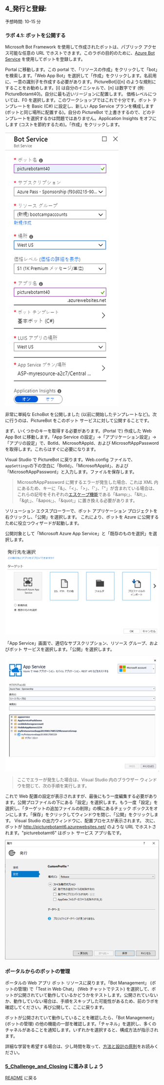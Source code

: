 ﻿## 4_発行と登録:
予想時間: 10-15 分

### ラボ 4.1: ボットを公開する

Microsoft Bot Framework を使用して作成されたボットは、パブリック アクセス可能な任意の URL でホストできます。このラボの目的のために、[Azure Bot Service](https://docs.microsoft.com/ja-jp/bot-framework/bot-service-overview-introduction) を使用してボットを登録します。

Portal に移動します。この portal で、「リソースの作成」をクリックして「bot」を検索します。「Web App Bot」を選択して「作成」をクリックします。名前用に、一意の識別子を作成する必要があります。PictureBot[i][n] のような規則にすることをお勧めします。[i] は自分のイニシャルで、[n] は数字です (例: PictureBotamt40)。自分に最も近いリージョンに配置します。
価格レベルについては、F0 を選択します。このワークショップではこれで十分です。ボット テンプレートを Basic (C#) に設定し、新しい App Service プランを構成します (ボットと同じ場所に配置する)。自分の PictureBot で上書きするので、どのテンプレートを選択するかは問題ではありません。Application Insights をオフにします (コストを節約するため)。「作成」をクリックします。

![Azure Bot Service を作成する](./resources/assets/CreateBot.png) 

非常に単純な EchoBot を公開しました (以前に開始したテンプレートなど)。次に行うのは、PictureBot をこのボット サービスに対して公開することです。

まず、いくつかのキーを取得する必要があります。(Portal で) 作成した Web App Bot に移動します。「App Service の設定」->「アプリケーション設定」->「アプリの設定」で、BotId、MicrosoftAppId、および MicrosoftAppPassword を取得します。これらはすぐに必要になります。

Visual Studio で PictureBot に戻ります。Web.config ファイルで、`appSettings`の下の空白に「BotId」、「MicrosoftAppId」、および「MicrosoftAppPassword」と入力します。ファイルを保存します。 

> MicrosoftAppPassword に関するエラーが発生した場合、これは XML 内にあるため、キーに「&」、「<」、「>」、「'」、「"」が含まれている場合は、これらの記号をそれぞれの[エスケープ機能](https://en.wikipedia.org/wiki/XML#Characters_and_escaping)である「\&amp;」、「\&lt;」、「\&gt;」、「\&apos;」、「\&quot;」に置き換える必要があります。 

ソリューション エクスプローラーで、ボット アプリケーション プロジェクトを右クリックし、「公開」を選択します。  これにより、ボットを Azure に公開するために役立つウィザードが起動します。  

公開対象として「Microsoft Azure App Service」と「既存のものを選択」を選択します。  

![ボットを Azure App Service に公開する](./resources/assets/SelectExisting.png) 

「App Service」画面で、適切なサブスクリプション、リソース グループ、およびボット サービスを選択します。「公開」を選択します。

![App Service を作成する](./resources/assets/AzureAppService.png) 

> ここでエラーが発生した場合は、Visual Studio 内のブラウザー ウィンドウを閉じて、次の手順を実行します。

これで Web 配置の設定が表示されますが、最後にもう一度編集する必要があります。公開プロファイルの下にある「設定」を選択します。もう一度「設定」を選択し、「ターゲットの追加ファイルの削除」の横にあるチェック ボックスをオンにします。「保存」をクリックしてウィンドウを閉じ、「公開」をクリックします。  Visual Studio の出力ウィンドウに、配置プロセスが表示されます。  次に、ボットが http://picturebotamt6.azurewebsites.net/ のような URL でホストされます。"picturebotamt6" はボット サービス アプリ名です。  

![設定を編集する](./resources/assets/RemoveFiles.png) 

### ポータルからのボットの管理

ポータルの Web アプリ ボット リソースに戻ります。「Bot Management」 (ボットの管理) で「Test in Web Chat」 (Web チャットでテスト) を選択して、ボットが公開されていて動作しているかどうかをテストします。公開されていないか、動作していない場合は、手順をスキップした可能性があるため、前のラボを確認してください。再び公開して、ここに戻ります。

ボットが公開されていて動作していることを確認したら、「Bot Management」 (ボットの管理) の他の機能の一部を確認します。「チャネル」を選択し、多くのチャネルがあることを通知します。いずれかを選択すると、構成方法が指示されます。 

詳細な学習を希望する場合は、少し時間を取って、[方法と設計の原則](https://docs.microsoft.com/ja-jp/bot-framework/bot-service-design-principles)をお読みください。

### [5_Challenge_and_Closing](./5_Challenge_and_Closing.md) に進みましょう  
[README](./0_README.md) に戻る
